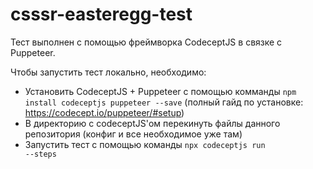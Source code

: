 # csssr-easteregg-test

Тест выполнен с помощью фреймворка CodeceptJS в связке с Puppeteer.

Чтобы запустить тест локально, необходимо:
- Установить CodeceptJS + Puppeteer с помощью комманды 
<code>npm install codeceptjs puppeteer --save</code>
(полный гайд по установке: https://codecept.io/puppeteer/#setup)
- В директорию с codeceptJS'ом перекинуть файлы данного репозитория (конфиг и все необходимое уже там)
- Запустить тест с помощью команды <code>npx codeceptjs run --steps</code>

